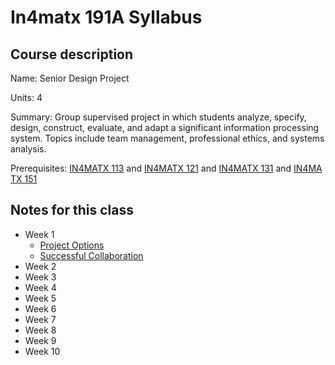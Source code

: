 # In4matx 191A Syllabus

## Course description

Name: Senior Design Project

Units: 4

Summary: Group supervised project in which students analyze, specify, design, construct, evaluate, and adapt a significant information processing system. Topics include team management, professional ethics, and systems analysis.

Prerequisites: [IN4MATX 113](https://catalogue.uci.edu/search/?P=IN4MATX%20113 "IN4MATX 113") and [IN4MATX 121](https://catalogue.uci.edu/search/?P=IN4MATX%20121 "IN4MATX 121") and [IN4MATX 131](https://catalogue.uci.edu/search/?P=IN4MATX%20131 "IN4MATX 131") and [IN4MATX 151](https://catalogue.uci.edu/search/?P=IN4MATX%20151 "IN4MATX 151")

## Notes for this class

- Week 1
    - [Project Options](./week1/project-options.md)
    - [Successful Collaboration](./week1/successful-collaboration.md)
- Week 2
- Week 3
- Week 4
- Week 5
- Week 6
- Week 7
- Week 8
- Week 9
- Week 10